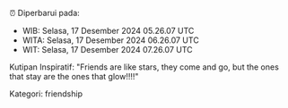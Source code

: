 ⏰ Diperbarui pada:
- WIB: Selasa, 17 Desember 2024 05.26.07 UTC
- WITA: Selasa, 17 Desember 2024 06.26.07 UTC
- WIT: Selasa, 17 Desember 2024 07.26.07 UTC

Kutipan Inspiratif:
"Friends are like stars, they come and go, but the ones that stay are the ones that glow!!!!"


Kategori: friendship

